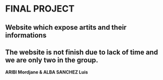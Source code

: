 # FINAL PROJECT

## Website which expose artits and their informations

## The website is not finish due to lack of time and we are only two in the group.

**ARIBI Mordjane & ALBA SANCHEZ Luis**